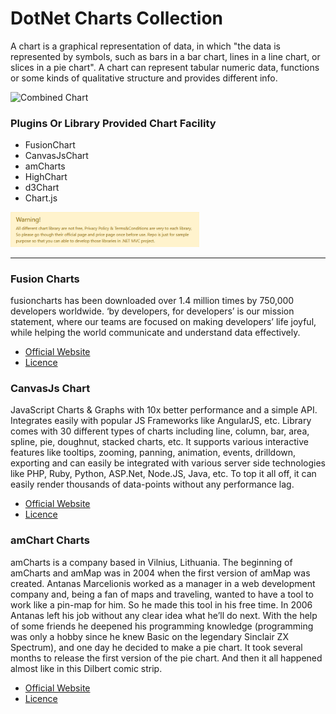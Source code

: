 # DotNet Charts Collection
A chart is a graphical representation of data, in which "the data is represented by symbols, such as bars in a bar chart, lines in a line chart, or slices in a pie chart". A chart can represent tabular numeric data, functions or some kinds of qualitative structure and provides different info.

<img width="50%" src="https://raw.githubusercontent.com/ankitkanojia/DotNetCharts/master/chart.jpg" alt="Combined Chart" />

### Plugins Or Library Provided Chart Facility
- FusionChart
- CanvasJsChart
- amCharts
- HighChart
- d3Chart
- Chart.js

<img width="60%" src="https://raw.githubusercontent.com/ankitkanojia/DotNetCharts/development/Warning.png" alt="Warning Note" />

------------


### Fusion Charts    
fusioncharts has been downloaded over 1.4 million times by 750,000 developers worldwide. ‘by developers, for developers’ is our mission statement, where our teams are focused on making developers’ life joyful, while helping the world communicate and understand data effectively. 
- [Official Website](https://www.fusioncharts.com "Official Website")
- [Licence](https://www.fusioncharts.com/buy "Licence")

### CanvasJs Chart    
JavaScript Charts & Graphs with 10x better performance and a simple API. Integrates easily with popular JS Frameworks like AngularJS, etc. Library comes with 30 different types of charts including line, column, bar, area, spline, pie, doughnut, stacked charts, etc. It supports various interactive features like tooltips, zooming, panning, animation, events, drilldown, exporting and can easily be integrated with various server side technologies like PHP, Ruby, Python, ASP.Net, Node.JS, Java, etc. To top it all off, it can easily render thousands of data-points without any performance lag.
- [Official Website](https://canvasjs.com "Official Website")
- [Licence](https://canvasjs.com/license "Licence")

### amChart Charts    
amCharts is a company based in Vilnius, Lithuania. The beginning of amCharts and amMap was in 2004 when the first version of amMap was created. Antanas Marcelionis worked as a manager in a web development company and, being a fan of maps and traveling, wanted to have a tool to work like a pin-map for him. So he made this tool in his free time. In 2006 Antanas left his job without any clear idea what he’ll do next. With the help of some friends he deepened his programming knowledge (programming was only a hobby since he knew Basic on the legendary Sinclair ZX Spectrum), and one day he decided to make a pie chart. It took several months to release the first version of the pie chart. And then it all happened almost like in this Dilbert comic strip.
- [Official Website](https://www.amcharts.com "Official Website")
- [Licence](https://www.amcharts.com/online-store "Licence")

